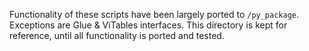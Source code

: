 Functionality of these scripts have been largely ported to `/py_package`.
Exceptions are Glue & ViTables interfaces.
This directory is kept for reference, until all functionality is ported and tested.
